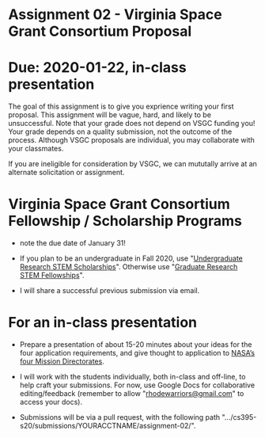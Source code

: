 # Assignment 02 - Virginia Space Grant Consortium Proposal

# Due: 2020-01-22, in-class presentation 

The goal of this assignment is to give you exprience writing your first proposal.  This assignment will be vague, hard, and likely to be unsuccessful.  Note that your grade does not depend on VSGC funding you!  Your grade depends on a quality submission, not the outcome of the process.  Although VSGC proposals are individual, you may collaborate with your classmates.  

If you are ineligible for consideration by VSGC, we can mututally arrive at an alternate solicitation or assignment.  

# Virginia Space Grant Consortium Fellowship / Scholarship Programs 

* note the due date of January 31!

* If you plan to be an undergraduate in Fall 2020, use "[Undergraduate Research STEM Scholarships](http://vsgc.odu.edu/undergraduatescholarships/)".  Otherwise use "[Graduate Research STEM Fellowships](http://vsgc.odu.edu/graduatefellowships/)".

* I will share a successful previous submission via email.  

# For an in-class presentation

* Prepare a presentation of about 15-20 minutes about your ideas for the four application requirements, and give thought to application to [NASA’s four Mission Directorates](http://www.nasa.gov/offices/education/missions/).

* I will work with the students individually, both in-class and off-line, to help craft your submissions.  For now, use Google Docs for collaborative editing/feedback (remember to allow "rhodewarriors@gmail.com" to access your docs). 

* Submissions will be via a pull request, with the following path ".../cs395-s20/submissions/YOURACCTNAME/assignment-02/".  
